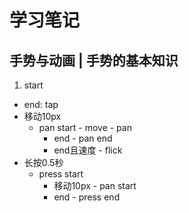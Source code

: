 # 学习笔记

## 手势与动画 | 手势的基本知识
1. start
  - end: tap
  - 移动10px
    - pan start - move - pan 
      - end - pan end
      - end且速度 - flick
  - 长按0.5秒
    - press start
      - 移动10px - pan start
      - end - press end
